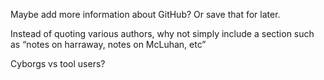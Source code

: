 
Maybe add more information about GitHub? Or save that for later.

Instead of quoting various authors, why not simply include a section such as “notes on harraway, notes on McLuhan, etc”

Cyborgs vs tool users?
